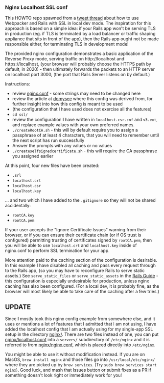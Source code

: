### Nginx Localhost SSL conf

This HOWTO repo spawned from a [tweet thread](https://twitter.com/diybyo/status/1277705913386713088) about how to use Webpacker and Rails with SSL in local dev mode. The inspiration for this approach is based on a simple idea: if your Rails app won't be serving TLS in production (eg. if TLS is terminated by a load balancer or traffic shaping appliance that sits in front of the app), then the Rails app ought not be made responsible either, for terminating TLS in development mode!

The provided nginx configuration demonstrates a basic application of the Reverse Proxy mode, serving traffic on http://localhost and https://localhost, (your browser will probably choose the HTTPS path by default, in 2020) - then ultimately forwards the packets to an HTTP server on localhost port 3000, (the port that Rails Server listens on by default.)

Instructions:

* review [nginx.conf](nginx.conf) - some strings may need to be changed here
* review the article at [domysee](https://www.domysee.com/blogposts/reverse-proxy-nginx-docker-compose) where this config was derived from, for further insight into how this config is meant to be used
* (the configuration that I have used does not exercise all the features)
* `cd ssl/`
* review the configuration I have written in `localhost.csr.cnf` and `v3.ext`, and replace example values with your own preferred names.
* `./createRootCA.sh` - this will by default require you to assign a passphrase of at least 4 characters, that you will need to remember until the next script has run successfully
* Answer the prompts with any values or no values
* `./createselfsignedcertificate.sh` - this will require the CA passphrase you assigned earlier

At this point, four new files have been created:

* `.srl`
* `localhost.crt`
* `localhost.csr`
* `localhost.key`

... and two which I have added to the `.gitignore` so they will not be shared accidentally:

* `rootCA.key`
* `rootCA.pem`

If your user accepts the "Ignore Certificate Issues" warning from their browser, or if you can ensure their certificate chain (or if OS trust is configured) permitting trusting of certificates signed by `rootCA.pem`, then you will be able to use `localhost.crt` and `localhost.key` inside of nginx.conf to perform SSL termination for your app.

More attention paid to the caching section of the configuration is desirable. In this example I have disabled all caching and pass every request through to the Rails app, (so you may have to reconfigure Rails to serve static assets.) See `serve_static_files` or `serve_static_assets` in the [Rails Guide](https://guides.rubyonrails.org/v4.2/configuring.html#rails-general-configuration) - this configuration is especially undesirable for production, unless nginx caching has also been configured. (For a local dev, it is probably fine, as the browser will most likely be able to take care of the caching after a few tries.)

## UPDATE

Since I mostly took this nginx config example from somewhere else, and it uses or mentions a lot of features that I admitted that I am not using, I have added the localhost config that I am actually using for my single-app SSL setup in the directory [nginx/](nginx/). There are two files instead of one, you can put [nginx/localhost.conf](nginx/localhost.conf) into a `servers/` subdirectory of `/etc/nginx` and it is referred to from [nginx/nginx.conf](nginx/nginx.conf), which is placed directly into `/etc/nginx`.

You might be able to use it without modification instead. If you are on MacOS, `brew install nginx` and those files go into `/usr/local/etc/nginx/` where they are picked up by `brew services`. (Try `sudo brew services start nginx`). Good luck, and mash that Issues button or submit fixes as a PR if something doesn't look right or immediately work for you!
